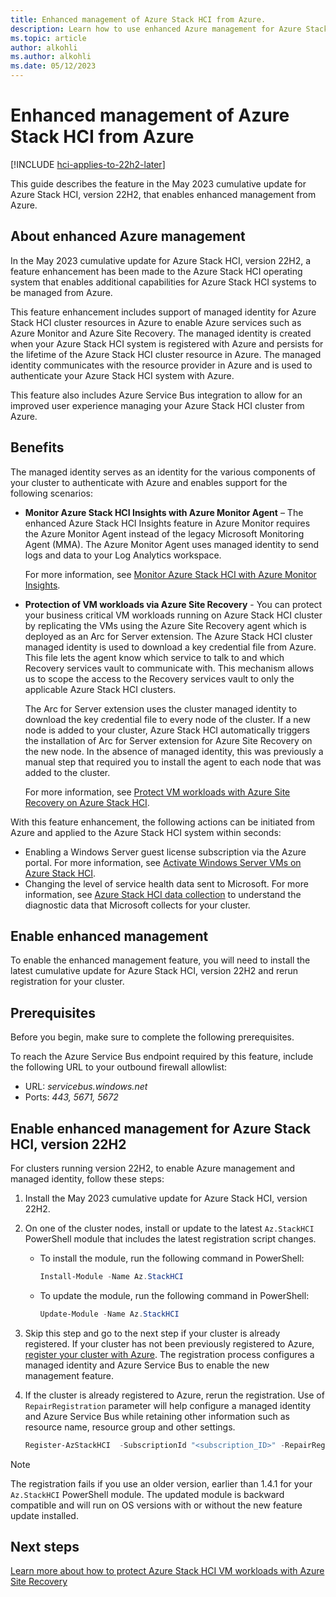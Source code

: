 ```yaml
---
title: Enhanced management of Azure Stack HCI from Azure.
description: Learn how to use enhanced Azure management for Azure Stack HCI. This enhanced management is enabled via Managed Identity created for the cluster resource of your Azure Stack HCI.
ms.topic: article
author: alkohli
ms.author: alkohli
ms.date: 05/12/2023
---
```


# Enhanced management of Azure Stack HCI from Azure

[!INCLUDE [hci-applies-to-22h2-later](../../includes/hci-applies-to-22h2-later.md)]

This guide describes the feature in the May 2023 cumulative update for Azure Stack HCI, version 22H2, that enables enhanced management from Azure.


## About enhanced Azure management

In the May 2023 cumulative update for Azure Stack HCI, version 22H2, a feature enhancement has been made to the Azure Stack HCI operating system that enables additional capabilities for Azure Stack HCI systems to be managed from Azure.

This feature enhancement includes support of managed identity for Azure Stack HCI cluster resources in Azure to enable Azure services such as Azure Monitor and Azure Site Recovery. The managed identity is created when your Azure Stack HCI system is registered with Azure and persists for the lifetime of the Azure Stack HCI cluster resource in Azure. The managed identity communicates with the resource provider in Azure and is used to authenticate your Azure Stack HCI system with Azure.

This feature also includes Azure Service Bus integration to allow for an improved user experience managing your Azure Stack HCI cluster from Azure.

## Benefits

The managed identity serves as an identity for the various components of your cluster to authenticate with Azure and enables support for the following scenarios:

- **Monitor Azure Stack HCI Insights with Azure Monitor Agent** – The enhanced Azure Stack HCI Insights feature in Azure Monitor requires the Azure Monitor Agent instead of the legacy Microsoft Monitoring Agent (MMA). The Azure Monitor Agent uses managed identity to send logs and data to your Log Analytics workspace.

    For more information, see [Monitor Azure Stack HCI with Azure Monitor Insights](./monitor-hci-single.md).

- **Protection of VM workloads via Azure Site Recovery** - You can protect your business critical VM workloads running on Azure Stack HCI cluster by replicating the VMs using the Azure Site Recovery agent which is deployed as an Arc for Server extension. The Azure Stack HCI cluster managed identity is used to download a key credential file from Azure. This file lets the agent know which service to talk to and which Recovery services vault to communicate with. This mechanism allows us to scope the access to the Recovery services vault to only the applicable Azure Stack HCI clusters.

    The Arc for Server extension uses the cluster managed identity to download the key credential file to every node of the cluster. If a new node is added to your cluster, Azure Stack HCI automatically triggers the installation of Arc for Server extension for Azure Site Recovery on the new node. In the absence of managed identity, this was previously a manual step that required you to install the agent to each node that was added to the cluster.

    For more information, see [Protect VM workloads with Azure Site Recovery on Azure Stack HCI](./azure-site-recovery.md).

With this feature enhancement, the following actions can be initiated from Azure and applied to the Azure Stack HCI system within seconds:

- Enabling a Windows Server guest license subscription via the Azure portal. For more information, see [Activate Windows Server VMs on Azure Stack HCI](../manage/vm-activate.md#enable-windows-server-subscription).
- Changing the level of service health data sent to Microsoft. For more information, see [Azure Stack HCI data collection](../concepts/data-collection.md) to understand the diagnostic data that Microsoft collects for your cluster.

## Enable enhanced management

To enable the enhanced management feature, you will need to install the latest cumulative update for Azure Stack HCI, version 22H2 and rerun registration for your cluster.


## Prerequisites

Before you begin, make sure to complete the following prerequisites.

To reach the Azure Service Bus endpoint required by this feature, include the following URL to your outbound firewall allowlist:

- URL: *servicebus.windows.net*
- Ports: *443, 5671, 5672*

## Enable enhanced management for Azure Stack HCI, version 22H2

For clusters running version 22H2, to enable Azure management and managed identity, follow these steps:

1. Install the May 2023 cumulative update for Azure Stack HCI, version 22H2.

1. On one of the cluster nodes, install or update to the latest `Az.StackHCI` PowerShell module that includes the latest registration script changes.
    - To install the module, run the following command in PowerShell:

        ```powershell
        Install-Module -Name Az.StackHCI
        ```

    - To update the module, run the following command in PowerShell:

        ```powershell
        Update-Module -Name Az.StackHCI
        ```

1. Skip this step and go to the next step if your cluster is already registered. If your cluster has not been previously registered to Azure, [register your cluster with Azure](../deploy/register-with-azure.md). The registration process configures a managed identity and Azure Service Bus to enable the new management feature.
1. If the cluster is already registered to Azure, rerun the registration. Use of `RepairRegistration` parameter will help configure a managed identity and Azure Service Bus while retaining other information such as resource name, resource group and other settings.

    ```powershell
    Register-AzStackHCI  -SubscriptionId "<subscription_ID>" -RepairRegistration
    ```

> [!NOTE]
> The registration fails if you use an older version, earlier than 1.4.1 for your `Az.StackHCI` PowerShell module. The updated module is backward compatible and will run on OS versions with or without the new feature update installed.


## Next steps

[Learn more about how to protect Azure Stack HCI VM workloads with Azure Site Recovery](./azure-site-recovery.md)
